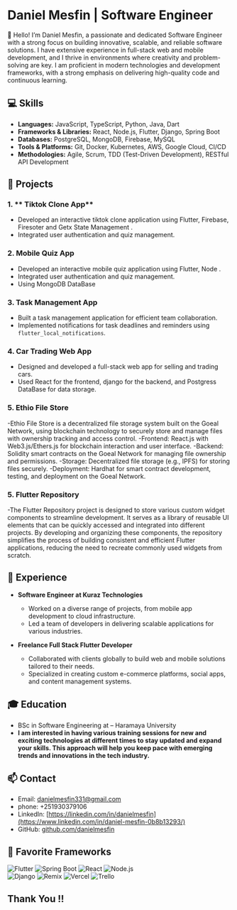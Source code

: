 

# Daniel Mesfin | Software Engineer

👋 Hello! I’m Daniel Mesfin, a passionate and dedicated Software Engineer with a strong focus on building innovative, scalable, and reliable software solutions. I have extensive experience in full-stack web and mobile development, and I thrive in environments where creativity and problem-solving are key. I am proficient in modern technologies and development frameworks, with a strong emphasis on delivering high-quality code and continuous learning.

## 💻 Skills

- **Languages:** JavaScript, TypeScript, Python, Java, Dart
- **Frameworks & Libraries:** React, Node.js, Flutter, Django, Spring Boot
- **Databases:** PostgreSQL, MongoDB, Firebase, MySQL
- **Tools & Platforms:** Git, Docker, Kubernetes, AWS, Google Cloud, CI/CD
- **Methodologies:** Agile, Scrum, TDD (Test-Driven Development), RESTful API Development

## 🌟 Projects
### 1. ** Tiktok Clone App**
   - Developed an interactive tiktok clone  application using Flutter, Firebase, Firesoter and Getx State Management .
   - Integrated user authentication and quiz management.
### 2. **Mobile Quiz App**
   - Developed an interactive mobile quiz application using Flutter, Node .
   - Integrated user authentication and quiz management.
   - Using MongoDB DataBase

### 3. **Task Management App**
   - Built a task management application for efficient team collaboration.
   - Implemented notifications for task deadlines and reminders using `flutter_local_notifications`.

### 4. **Car Trading Web App**
   - Designed and developed a full-stack web app for selling and trading cars.
   - Used React for the frontend, django for the backend, and Postgress DataBase for data storage.
### 5. **Ethio File Store**
   -Ethio File Store is a decentralized file storage system built on the Goeal Network, using blockchain technology to securely store and manage files with ownership tracking and access control.
   -Frontend: React.js with Web3.js/Ethers.js for blockchain interaction and user interface.
   -Backend: Solidity smart contracts on the Goeal Network for managing file ownership and permissions.
   -Storage: Decentralized file storage (e.g., IPFS) for storing files securely.
   -Deployment: Hardhat for smart contract development, testing, and deployment on the Goeal Network.
### 5. **Flutter Repository**
   -The Flutter Repository project is designed to store various custom widget components to streamline development. It serves as a library of reusable UI elements that can be quickly accessed and integrated into 
    different projects. By developing and organizing these components, the repository simplifies the process of building consistent and efficient Flutter applications, reducing the need to recreate commonly used 
    widgets from scratch.
## 🚀 Experience

- **Software Engineer at Kuraz Technologies**
  - Worked on a diverse range of projects, from mobile app development to cloud infrastructure.
  - Led a team of developers in delivering scalable applications for various industries.

- **Freelance Full Stack Flutter Developer**
  - Collaborated with clients globally to build web and mobile solutions tailored to their needs.
  - Specialized in creating custom e-commerce platforms, social apps, and content management systems.

## 🎓 Education

-  BSc in Software Engineering at – Haramaya University
- **I am interested in having various training sessions for new and exciting technologies at different times to stay updated and expand your skills. This approach will help you keep pace with emerging trends and innovations in the tech industry.**

## 📫 Contact

- Email: danielmesfin331@gmail.com
- phone: +251930379106
- LinkedIn: [https://linkedin.com/in/danielmesfin](https://www.linkedin.com/in/daniel-mesfin-0b8b13293/)
- GitHub: [github.com/danielmesfin](https://github.com/danielmesfin)
 ## 🚀 Favorite Frameworks

   
![Flutter](https://img.shields.io/badge/Flutter-02569B?style=for-the-badge&logo=flutter&logoColor=white)
![Spring Boot](https://img.shields.io/badge/Spring_Boot-6DB33F?style=for-the-badge&logo=spring-boot&logoColor=white) 
![React](https://img.shields.io/badge/React-20232A?style=for-the-badge&logo=react&logoColor=61DAFB)
![Node.js](https://img.shields.io/badge/Node.js-339933?style=for-the-badge&logo=nodedotjs&logoColor=white)<br>
![Django](https://img.shields.io/badge/Django-092E20?style=for-the-badge&logo=django&logoColor=white)
![Remix](https://img.shields.io/badge/Remix-000000?style=for-the-badge&logo=remix&logoColor=white)
![Vercel](https://img.shields.io/badge/Vercel-000000?style=for-the-badge&logo=vercel&logoColor=white) 
![Trello](https://img.shields.io/badge/Trello-0079BF?style=for-the-badge&logo=trello&logoColor=white)


## Thank You !!
